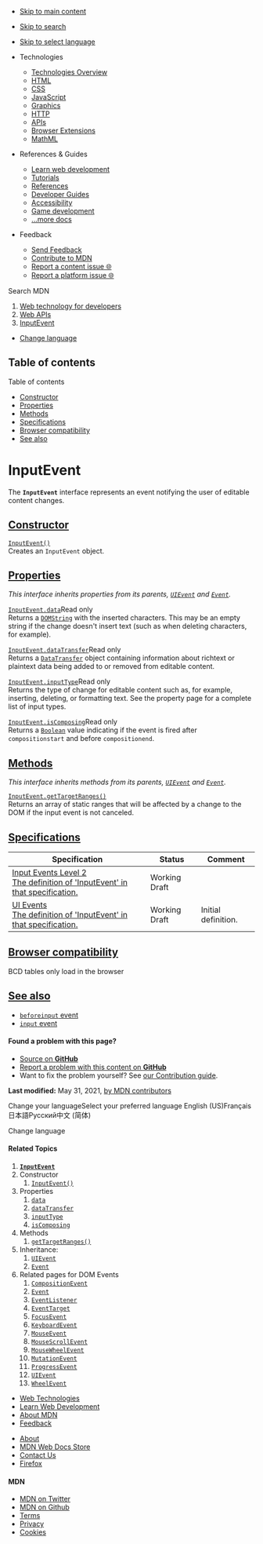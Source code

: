 -   <a href="#content" id="skip-main">Skip to main content</a>
-   <a href="#main-q" id="skip-search">Skip to search</a>
-   <a href="#select-language" id="skip-select-language">Skip to select language</a>

-   Technologies
    -   [Technologies Overview](https://developer.mozilla.org/en-US/docs/Web)
    -   [HTML](https://developer.mozilla.org/en-US/docs/Web/HTML)
    -   [CSS](https://developer.mozilla.org/en-US/docs/Web/CSS)
    -   [JavaScript](https://developer.mozilla.org/en-US/docs/Web/JavaScript)
    -   [Graphics](https://developer.mozilla.org/en-US/docs/Web/Guide/Graphics)
    -   [HTTP](https://developer.mozilla.org/en-US/docs/Web/HTTP)
    -   [APIs](https://developer.mozilla.org/en-US/docs/Web/API)
    -   [Browser Extensions](https://developer.mozilla.org/en-US/docs/Mozilla/Add-ons/WebExtensions)
    -   [MathML](https://developer.mozilla.org/en-US/docs/Web/MathML)
-   References & Guides
    -   [Learn web development](https://developer.mozilla.org/en-US/docs/Learn)
    -   [Tutorials](https://developer.mozilla.org/en-US/docs/Web/Tutorials)
    -   [References](https://developer.mozilla.org/en-US/docs/Web/Reference)
    -   [Developer Guides](https://developer.mozilla.org/en-US/docs/Web/Guide)
    -   [Accessibility](https://developer.mozilla.org/en-US/docs/Web/Accessibility)
    -   [Game development](https://developer.mozilla.org/en-US/docs/Games)
    -   [...more docs](https://developer.mozilla.org/en-US/docs/Web)
-   Feedback
    -   [Send Feedback](https://developer.mozilla.org/en-US/docs/MDN/Contribute/Feedback)
    -   [Contribute to MDN](https://developer.mozilla.org/en-US/docs/MDN/Contribute)
    -   [Report a content issue 🌐](https://github.com/mdn/content/issues/new)
    -   [Report a platform issue 🌐](https://github.com/mdn/yari/issues/new)

Search MDN

1.  <a href="https://developer.mozilla.org/en-US/docs/Web" class="breadcrumb"><span data-property="name">Web technology for developers</span></a>
2.  <a href="https://developer.mozilla.org/en-US/docs/Web/API" class="breadcrumb-penultimate"><span data-property="name">Web APIs</span></a>
3.  <a href="https://developer.mozilla.org/en-US/docs/Web/API/InputEvent" class="breadcrumb-current-page"><span data-property="name">InputEvent</span></a>

-   <a href="#select-language" class="language-icon"><span class="show-desktop">Change language</span></a>

Table of contents
-----------------

Table of contents

-   [Constructor](#constructor)
-   [Properties](#properties)
-   [Methods](#methods)
-   [Specifications](#specifications)
-   [Browser compatibility](#browser_compatibility)
-   [See also](#see_also)

InputEvent
==========

The **`InputEvent`** interface represents an event notifying the user of editable content changes.

[Constructor](#constructor "Permalink to Constructor")
------------------------------------------------------

[`InputEvent()`](https://developer.mozilla.org/en-US/docs/Web/API/InputEvent/InputEvent "InputEvent()")  
Creates an `InputEvent` object.

[Properties](#properties "Permalink to Properties")
---------------------------------------------------

*This interface inherits properties from its parents, [`UIEvent`](https://developer.mozilla.org/en-US/docs/Web/API/UIEvent) and [`Event`](https://developer.mozilla.org/en-US/docs/Web/API/Event).*

[`InputEvent.data`](https://developer.mozilla.org/en-US/docs/Web/API/InputEvent/data)<span class="badge inline readonly" title="This value may not be changed.">Read only </span>  
Returns a [`DOMString`](https://developer.mozilla.org/en-US/docs/Web/API/DOMString) with the inserted characters. This may be an empty string if the change doesn't insert text (such as when deleting characters, for example).

[`InputEvent.dataTransfer`](https://developer.mozilla.org/en-US/docs/Web/API/InputEvent/dataTransfer)<span class="badge inline readonly" title="This value may not be changed.">Read only </span>  
Returns a [`DataTransfer`](https://developer.mozilla.org/en-US/docs/Web/API/DataTransfer) object containing information about richtext or plaintext data being added to or removed from editable content.

[`InputEvent.inputType`](https://developer.mozilla.org/en-US/docs/Web/API/InputEvent/inputType)<span class="badge inline readonly" title="This value may not be changed.">Read only </span>  
Returns the type of change for editable content such as, for example, inserting, deleting, or formatting text. See the property page for a complete list of input types.

[`InputEvent.isComposing`](https://developer.mozilla.org/en-US/docs/Web/API/InputEvent/isComposing)<span class="badge inline readonly" title="This value may not be changed.">Read only </span>  
Returns a [`Boolean`](https://developer.mozilla.org/en-US/docs/Web/JavaScript/Reference/Global_Objects/Boolean) value indicating if the event is fired after `compositionstart` and before `compositionend`.

[Methods](#methods "Permalink to Methods")
------------------------------------------

*This interface inherits methods from its parents, [`UIEvent`](https://developer.mozilla.org/en-US/docs/Web/API/UIEvent) and [`Event`](https://developer.mozilla.org/en-US/docs/Web/API/Event).*

[`InputEvent.getTargetRanges()`](https://developer.mozilla.org/en-US/docs/Web/API/InputEvent/getTargetRanges)  
Returns an array of static ranges that will be affected by a change to the DOM if the input event is not canceled.

[Specifications](#specifications "Permalink to Specifications")
---------------------------------------------------------------

<table><thead><tr class="header"><th>Specification</th><th>Status</th><th>Comment</th></tr></thead><tbody><tr class="odd"><td><a href="https://w3c.github.io/input-events/#interface-InputEvent" class="external">Input Events Level 2<br />
<span class="small">The definition of 'InputEvent' in that specification.</span></a></td><td><span class="spec-wd">Working Draft</span></td><td></td></tr><tr class="even"><td><a href="https://w3c.github.io/uievents/#interface-inputevent" class="external">UI Events<br />
<span class="small">The definition of 'InputEvent' in that specification.</span></a></td><td><span class="spec-wd">Working Draft</span></td><td>Initial definition.</td></tr></tbody></table>

[Browser compatibility](#browser_compatibility "Permalink to Browser compatibility")
------------------------------------------------------------------------------------

BCD tables only load in the browser

[See also](#see_also "Permalink to See also")
---------------------------------------------

-   [`beforeinput` event](https://developer.mozilla.org/en-US/docs/Web/API/HTMLElement/beforeinput_event)
-   [`input` event](https://developer.mozilla.org/en-US/docs/Web/API/HTMLElement/input_event)

#### Found a problem with this page?

-   [Source on **GitHub**](https://github.com/mdn/content/blob/main/files/en-us/web/api/inputevent/index.html "Folder: en-us/web/api/inputevent (Opens in a new tab)")
-   [Report a problem with this content on **GitHub**](https://github.com/mdn/content/issues/new?body=MDN+URL%3A+https%3A%2F%2Fdeveloper.mozilla.org%2Fen-US%2Fdocs%2FWeb%2FAPI%2FInputEvent%0A%0A%23%23%23%23+What+information+was+incorrect%2C+unhelpful%2C+or+incomplete%3F%0A%0A%0A%23%23%23%23+Specific+section+or+headline%3F%0A%0A%0A%23%23%23%23+What+did+you+expect+to+see%3F%0A%0A%0A%23%23%23%23+Did+you+test+this%3F+If+so%2C+how%3F%0A%0A%0A%3C%21--+Do+not+make+changes+below+this+line+--%3E%0A%3Cdetails%3E%0A%3Csummary%3EMDN+Content+page+report+details%3C%2Fsummary%3E%0A%0A*+Folder%3A+%60en-us%2Fweb%2Fapi%2Finputevent%60%0A*+MDN+URL%3A+https%3A%2F%2Fdeveloper.mozilla.org%2Fen-US%2Fdocs%2FWeb%2FAPI%2FInputEvent%0A*+GitHub+URL%3A+https%3A%2F%2Fgithub.com%2Fmdn%2Fcontent%2Fblob%2Fmain%2Ffiles%2Fen-us%2Fweb%2Fapi%2Finputevent%2Findex.html%0A*+Last+commit%3A+https%3A%2F%2Fgithub.com%2Fmdn%2Fcontent%2Fcommit%2Fafb900789aa9c9f3fb0192a9ea1ae6e5ffb0d231%0A*+Document+last+modified%3A+2021-05-31T00%3A59%3A40.000Z%0A%0A%3C%2Fdetails%3E&title=Issue+with+%22InputEvent%22%3A+%28short+summary+here+please%29&labels=Content%3AWebAPI%2Cneeds-triage "This will take you to https://github.com/mdn/content to file a new issue")
-   Want to fix the problem yourself? See [our Contribution guide](https://github.com/mdn/content/blob/main/README.md).

**Last modified:** May 31, 2021, [by MDN contributors](https://developer.mozilla.org/en-US/docs/Web/API/InputEvent/contributors.txt)

Change your languageSelect your preferred language English (US)Français日本語Русский中文 (简体)

Change language

#### Related Topics

1.  **[`InputEvent`](https://developer.mozilla.org/en-US/docs/Web/API/InputEvent)**
2.  Constructor
    1.  [`InputEvent()`](https://developer.mozilla.org/en-US/docs/Web/API/InputEvent/InputEvent)
3.  Properties
    1.  [`data`](https://developer.mozilla.org/en-US/docs/Web/API/InputEvent/data)
    2.  [`dataTransfer`](https://developer.mozilla.org/en-US/docs/Web/API/InputEvent/dataTransfer)
    3.  [`inputType`](https://developer.mozilla.org/en-US/docs/Web/API/InputEvent/inputType)
    4.  [`isComposing`](https://developer.mozilla.org/en-US/docs/Web/API/InputEvent/isComposing)
4.  Methods
    1.  [`getTargetRanges()`](https://developer.mozilla.org/en-US/docs/Web/API/InputEvent/getTargetRanges)
5.  Inheritance:
    1.  [`UIEvent`](https://developer.mozilla.org/en-US/docs/Web/API/UIEvent)
    2.  [`Event`](https://developer.mozilla.org/en-US/docs/Web/API/Event)
6.  Related pages for DOM Events
    1.  [`CompositionEvent`](https://developer.mozilla.org/en-US/docs/Web/API/CompositionEvent)
    2.  [`Event`](https://developer.mozilla.org/en-US/docs/Web/API/Event)
    3.  [`EventListener`](https://developer.mozilla.org/en-US/docs/Web/API/EventListener)
    4.  [`EventTarget`](https://developer.mozilla.org/en-US/docs/Web/API/EventTarget)
    5.  [`FocusEvent`](https://developer.mozilla.org/en-US/docs/Web/API/FocusEvent)
    6.  [`KeyboardEvent`](https://developer.mozilla.org/en-US/docs/Web/API/KeyboardEvent)
    7.  [`MouseEvent`](https://developer.mozilla.org/en-US/docs/Web/API/MouseEvent)
    8.  [`MouseScrollEvent`](https://developer.mozilla.org/en-US/docs/Web/API/MouseScrollEvent)
    9.  [`MouseWheelEvent`](https://developer.mozilla.org/en-US/docs/Web/API/MouseWheelEvent)
    10. [`MutationEvent`](https://developer.mozilla.org/en-US/docs/Web/API/MutationEvent)
    11. [`ProgressEvent`](https://developer.mozilla.org/en-US/docs/Web/API/ProgressEvent)
    12. [`UIEvent`](https://developer.mozilla.org/en-US/docs/Web/API/UIEvent)
    13. [`WheelEvent`](https://developer.mozilla.org/en-US/docs/Web/API/WheelEvent)

-   [Web Technologies](https://developer.mozilla.org/en-US/docs/Web)
-   [Learn Web Development](https://developer.mozilla.org/en-US/docs/Learn)
-   [About MDN](https://developer.mozilla.org/en-US/docs/MDN/About)
-   [Feedback](https://developer.mozilla.org/en-US/docs/MDN/Feedback)

<!-- -->

-   [About](https://www.mozilla.org/about/)
-   [MDN Web Docs Store](https://shop.spreadshirt.com/mdn-store/)
-   [Contact Us](https://www.mozilla.org/contact/)
-   [Firefox](https://www.mozilla.org/firefox/?utm_source=developer.mozilla.org&utm_campaign=footer&utm_medium=referral)

#### MDN

-   <a href="https://twitter.com/mozdevnet" class="social-icon twitter"><span class="visually-hidden">MDN on Twitter</span></a>
-   <a href="https://github.com/mdn/" class="social-icon github"><span class="visually-hidden">MDN on Github</span></a>
-   [Terms](https://www.mozilla.org/about/legal/terms/mozilla)
-   [Privacy](https://www.mozilla.org/privacy/websites/)
-   [Cookies](https://www.mozilla.org/privacy/websites/#cookies)
